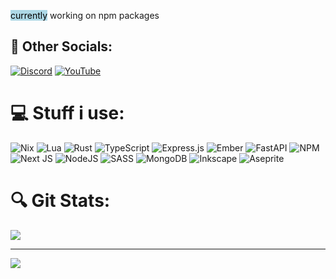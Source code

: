 
<mark style="background-color: lightblue">currently</mark> working on npm packages 


## 🛜 Other Socials:
[![Discord](https://img.shields.io/badge/Discord-%237289DA.svg?logo=discord&logoColor=white)](http://discordapp.com/users/777881392393879553) [![YouTube](https://img.shields.io/badge/YouTube-%23FF0000.svg?logo=YouTube&logoColor=white)](https://youtube.com/@pawrsa) 

# 💻 Stuff i use:
![Nix](https://img.shields.io/badge/NIX-5277C3.svg?style=flat&logo=NixOS&logoColor=white) ![Lua](https://img.shields.io/badge/lua-%232C2D72.svg?style=flat&logo=lua&logoColor=white) ![Rust](https://img.shields.io/badge/rust-%23000000.svg?style=flat&logo=rust&logoColor=white) ![TypeScript](https://img.shields.io/badge/typescript-%23007ACC.svg?style=flat&logo=typescript&logoColor=white) ![Express.js](https://img.shields.io/badge/express.js-%23404d59.svg?style=flat&logo=express&logoColor=%2361DAFB) ![Ember](https://img.shields.io/badge/ember-1C1E24?style=flat&logo=ember.js&logoColor=#D04A37) ![FastAPI](https://img.shields.io/badge/FastAPI-005571?style=flat&logo=fastapi) ![NPM](https://img.shields.io/badge/NPM-%23CB3837.svg?style=flat&logo=npm&logoColor=white) ![Next JS](https://img.shields.io/badge/Next-black?style=flat&logo=next.js&logoColor=white) ![NodeJS](https://img.shields.io/badge/node.js-6DA55F?style=flat&logo=node.js&logoColor=white) ![SASS](https://img.shields.io/badge/SASS-hotpink.svg?style=flat&logo=SASS&logoColor=white) ![MongoDB](https://img.shields.io/badge/MongoDB-%234ea94b.svg?style=flat&logo=mongodb&logoColor=white) ![Inkscape](https://img.shields.io/badge/Inkscape-e0e0e0?style=flat&logo=inkscape&logoColor=080A13) ![Aseprite](https://img.shields.io/badge/Aseprite-FFFFFF?style=flat&logo=Aseprite&logoColor=#7D929E)
# 🔍 Git Stats:
![](https://github-readme-stats.vercel.app/api/top-langs/?username=r4ype&theme=onedark&hide_border=true&include_all_commits=true&count_private=false&layout=compact)


---
[![](https://visitcount.itsvg.in/api?id=r4ype&icon=0&color=0)](https://visitcount.itsvg.in)
